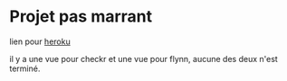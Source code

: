 # Projet pas marrant

lien pour [heroku](https://landing-pageal.herokuapp.com)

il y a une vue pour checkr et une vue pour flynn, aucune des deux n'est terminé.